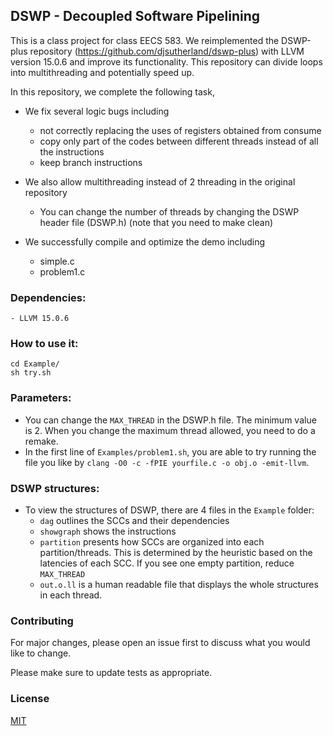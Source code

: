 ## DSWP - Decoupled Software Pipelining

This is a class project for class EECS 583. We reimplemented the DSWP-plus repository (https://github.com/djsutherland/dswp-plus) with LLVM version 15.0.6 and improve its functionality. This repository can divide loops into multithreading and potentially speed up.

In this repository, we complete the following task,

- We fix several logic bugs including 
    * not correctly replacing the uses of registers obtained from consume
    * copy only part of the codes between different threads instead of all the instructions
    * keep branch instructions

- We also allow multithreading instead of 2 threading in the original repository
    * You can change the number of threads by changing the DSWP header file (DSWP.h) (note that you need to make clean)

- We successfully compile and optimize the demo including
    * simple.c
    * problem1.c

### Dependencies:
    - LLVM 15.0.6
    
### How to use it:
```
cd Example/
sh try.sh
```
    
### Parameters:
- You can change the `MAX_THREAD` in the DSWP.h file. The minimum value is 2. When you change the maximum thread allowed, you need to do a remake.
- In the first line of `Examples/problem1.sh`, you are able to try running the file you like by `clang -O0 -c -fPIE yourfile.c -o obj.o -emit-llvm`.

### DSWP structures:
- To view the structures of DSWP, there are 4 files in the `Example` folder:
    - `dag` outlines the SCCs and their dependencies
    - `showgraph` shows the instructions 
    - `partition` presents how SCCs are organized into each partition/threads. This is determined by the heuristic based on the latencies of each SCC. If you see one empty partition, reduce `MAX_THREAD`
    - `out.o.ll` is a human readable file that displays the whole structures in each thread.

### Contributing
For major changes, please open an issue first to discuss what you would like to change.

Please make sure to update tests as appropriate.

### License
[MIT](https://choosealicense.com/licenses/mit/)
